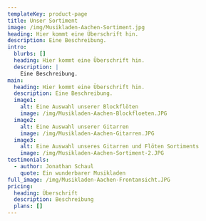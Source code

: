 ```yaml
---
templateKey: product-page
title: Unser Sortiment
image: /img/Musikladen-Aachen-Sortiment.jpg
heading: Hier kommt eine Überschrift hin.
description: Eine Beschreibung.
intro:
  blurbs: []
  heading: Hier kommt eine Überschrift hin.
  description: |
    Eine Beschreibung.
main:
  heading: Hier kommt eine Überschrift hin.
  description: Eine Beschreibung.
  image1:
    alt: Eine Auswahl unserer Blockflöten
    image: /img/Musikladen-Aachen-Blockfloeten.JPG
  image2:
    alt: Eine Auswahl unserer Gitarren
    image: /img/Musikladen-Aachen-Gitarren.JPG
  image3:
    alt: Eine Auswahl unseres Gitarren und Flöten Sortiments
    image: /img/Musikladen-Aachen-Sortiment-2.JPG
testimonials:
  - author: Jonathan Schaul
    quote: Ein wunderbarer Musikladen
full_image: /img/Musikladen-Aachen-Frontansicht.JPG
pricing:
  heading: Überschrift
  description: Beschreibung
  plans: []
---
```


